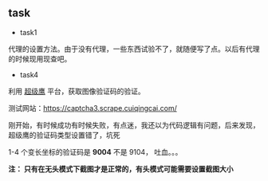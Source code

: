 ## task

* task1 

代理的设置方法。由于没有代理，一些东西试验不了，就随便写了点。以后有代理的时候现用现查吧。

* task4

利用 [超级鹰](https://www.chaojiying.com/) 平台，获取图像验证码的验证。

测试网站：https://captcha3.scrape.cuiqingcai.com/

刚开始，有时候成功有时候失败，有点迷，我还以为代码逻辑有问题，后来发现，超级鹰的验证码类型设置错了，坑死

1-4 个变长坐标的验证码是 **9004** 不是 9104， 吐血。。。

**注： 只有在无头模式下截图才是正常的，有头模式可能需要设置截图大小**


